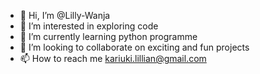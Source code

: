 - 👋 Hi, I’m @Lilly-Wanja
- 👀 I’m interested in exploring code 
- 🌱 I’m currently learning python programme
- 💞️ I’m looking to collaborate on exciting and fun projects
- 📫 How to reach me kariuki.lillian@gmail.com

<!---
Lilly-Wanja/Lilly-Wanja is a ✨ special ✨ repository because its `README.md` (this file) appears on your GitHub profile.
You can click the Preview link to take a look at your changes.
--->
